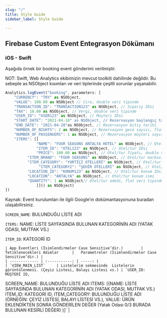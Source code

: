 ```yaml
---
slug: "/"
title: Style Guide
sidebar_label: Style Guide

---
```

## Firebase Custom Event Entegrasyon Dökümanı

### iOS - Swift
Aşağıda örnek bir booking event gönderimi verilmiştir.

NOT: Swift, Web Analytics ekibimizin mevcut toolkiti dahilinde değildir. Bu sebeple  as NSObject kısımları ve veri tiplerinde çeşitli sorunlar yaşanabilir.

```javascript
Analytics.logEvent("booking", parameters: [
    "CURRENCY": "TRY" as NSObject,
    "VALUE": 100.00 as NSObject // Ciro, double veri tipinde
    "TRANSACTION_ID": "TRANSACTION123" as NSObject, // Sipariş IDsi
    "TAX": 18.00 as NSObject, // Vergi, double veri tipinde
    "USER_ID": "USER123" as NSObject, // Müşteri IDsi
    "START_DATE”: "2021-04-18" as NSObject, // Rezervasyon başlangıç tarihi
    "END_DATE": "2021-04-20"as NSObject, // Rezervasyon bitiş tarihi
    "NUMBER_OF_NIGHTS": 2 as NSObject, // Rezervasyon gece sayısı, flat veri //tipinde
    "NUMBER_OF_PASSENGERS": 1 as NSObject, // Rezervasyon müşteri sayısı, flat //veri tipinde
    "ITEMS": [[
              "NAME": "FOUR SEASONS ANTALYA HOTEL" as NSObject, // Otel/tur //ismi
              "ITEM_ID": "OTEL123" as NSObject, // Otel/tur IDsi
              "PRICE": 100.00 as NSObject, // Otel/tur fiyatı, double veri //tipinde
		  "ITEM_BRAND": "FOUR SEASONS" as NSObject, // Otel/tur markası
		  "ITEM_CATEGORY": "YURTİÇİ OTELLERİ" as NSObject, // Otel/tur //kategorisi
               "ITEM_CATEGORY2": "ŞEHİR OTELLERİ" as NSObject, // Otel/tur alt //kategorisi
		  "LOCATION_ID": "KONUM123" as NSObject, // Otel/tur konum IDsi
		  "LOCATION": "ANTALYA" as NSObject, // Otel/tur konum ismi
		  "QUANTITY": 1 as NSObject// Otel/tur adedi, flat veri tipinde, //ASLA null göndermeyiniz.
              ]]() as NSObject)
])
```

Kaynak: Event kurulumları ile ilgili Google’ın dokümantasyonuna buradan ulaşabilirsiniz.


`SCREEN_NAME`: BULUNDUĞU LİSTE ADI

`ITEMS:` NAME: LİSTE SAYFASINDA BULUNAN KATEGORİNİN ADI (YATAK ODASI, MUTFAK VS.)

`ITEM_ID`: KATEGORİ ID

    | App Eventleri (İsimlendirmeler Case Sensitive’dir.)        |      Tetiklenecekleri Adımlar      |   Parametreler (İsimlendirmeler Case Sensitive’dir.) |
    | ------------- | :-----------: | -----: |
    | `VIEW_MAIN_LIST`     | Listelerim sekmesinde  Listelerin görüntülenmesi. (Çeyiz Listesi, Balayı Listesi vs.) | `USER_ID: MÜŞTERİ ID,
SCREEN_NAME: BULUNDUĞU LİSTE ADI
ITEMS: [{NAME: LİSTE SAYFASINDA BULUNAN KATEGORİNİN ADI (YATAK ODASI, MUTFAK VS.)
                ITEM_ID: KATEGORİ ID,
                ITEM_CATEGORY: BULUNDUĞU LİSTE ADI (ÖRNEĞİN: ÇEYİZ LİSTESİ, BALAYI LİSTESİ VS.),
              VALUE: ÜRÜN EKLENDİKTEN SONRA GÖNDERİLEN DEĞER (Yatak Odası  0/3 BURADA BULUNAN KESİRLİ DEĞER)
             }]`
 |